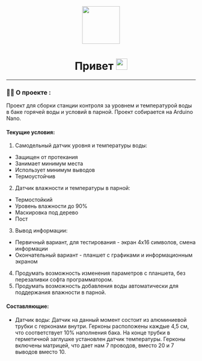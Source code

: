 <div id="header" align="center">
<img src="https://media.giphy.com/media/M9gbBd9nbDrOTu1Mqx/giphy.gif" width="100"/></div>
<div id="count" align="center">
<img src="https://komarev.com/ghpvc/?username=Parsoph85&style=flat-square&color=blue" alt="" align="center"/>
</div>
<h1 align="center">
  Привет
  <img src="https://media.giphy.com/media/hvRJCLFzcasrR4ia7z/giphy.gif" width="30px"/>
</h1>

---

### :man_technologist: О проекте :

Проект для сборки станции контроля за уровнем и температурой воды в баке горячей воды и условий в парной. Проект собирается на Arduino Nano.
#### Текущие условия:
1. Самодельный датчик уровня и температуры воды:
  * Защищен от протекания
  * Занимает минимум места
  * Использует минимум выводов
  * Термоустойчив
2. Датчик влажности и температуры в парной:
  * Термостойкий
  * Уровень влажности до 90%
  * Маскировка под дерево
* Пост
3. Вывод информации:
  * Первичный вариант, для тестирования - экран 4х16 символов, смена информации
  * Окончательный вариант - планшет с графиками и информационным экраном
4. Продумать возможность изменения параметров с планшета, без перезаливки софта программатором.
5. Продумать возможность добавления воды автоматически для поддержания влажности в парной.

#### Составляющие:
* Датчик воды:
Датчик на данный момент состоит из алюминиевой трубки с герконами внутри. Герконы расположены каждые 4,5 см, что соответствует 10% наполнения бака.
На конце трубки в герметичной заглушке установлен датчик температуры. Герконы включены матрицей, что дает нам 7 проводов, вместо 20 и 7 выводов вместо 10.

